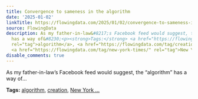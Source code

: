 ```yaml
---
title: Convergence to sameness in the algorithm
date: '2025-01-02'
linkTitle: https://flowingdata.com/2025/01/02/convergence-to-sameness-in-the-algorithm/
source: FlowingData
description: As my father-in-law&#8217;s Facebook feed would suggest, the &#8220;algorithm&#8221;
  has a way of&#8230;<p><strong>Tags:</strong> <a href="https://flowingdata.com/tag/algorithm/"
  rel="tag">algorithm</a>, <a href="https://flowingdata.com/tag/creation/" rel="tag">creation</a>,
  <a href="https://flowingdata.com/tag/new-york-times/" rel="tag">New York ...
disable_comments: true
---
```

As my father-in-law&#8217;s Facebook feed would suggest, the &#8220;algorithm&#8221; has a way of&#8230;<p><strong>Tags:</strong> <a href="https://flowingdata.com/tag/algorithm/" rel="tag">algorithm</a>, <a href="https://flowingdata.com/tag/creation/" rel="tag">creation</a>, <a href="https://flowingdata.com/tag/new-york-times/" rel="tag">New York ...